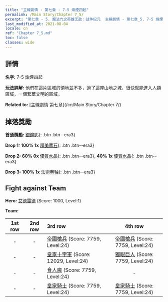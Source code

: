 ```yaml
---
title: "主線劇情 - 第七章 - 7-5 烽煙四起"
permalink: /Main Story/Chapter 7_5/
excerpt: "第七章 - 5. 魔法门之英雄无敌：战争纪元  主線劇情 - 第七章_5. 7-5 烽煙四起"
last_modified_at: 2021-08-04
locale: cn
ref: "Chapter 7_5.md"
toc: false
classes: wide
---
```


## 詳情

 **名字:** 7-5 烽煙四起

 **玩法詳解:** 他們在這片區域的領地並不多，過了這座山地之城，很快就能進入人類區域，一個繁華文明的區域。

 **Related to:** [主線劇情 第七章](/cn/Main Story/Chapter 7/)

## 掉落獎勵

 **首通獎勵:** [銀鑰匙](/cn/Items/con_693/){: .btn .btn--era3}

 **Drop 1:** **100% 1x** [精美寶石](/cn/Items/mat_23/){: .btn .btn--era3}

 **Drop 2:** **60% 0x** [優質水晶](/cn/Items/mat_17/){: .btn .btn--era3}, **40% 1x** [優質水晶](/cn/Items/mat_17/){: .btn .btn--era3}

 **Drop 3:** **100% 1x** [法術卷軸](/cn/Items/con_694/){: .btn .btn--era3}


## Fight against Team
 **Hero:** [艾德雷德](/cn/heroes/Adelaide/) (Score: 1000, Level:1)

 **Team:**


  | 1st row | 2nd row | 3rd row | 4th row |
  |:----:|:----:|:----|:----:|
  | - | - | [帝國槍兵](/cn/units/Pikeman/) (Score: 7759, Level:24)  | [帝國槍兵](/cn/units/Pikeman/) (Score: 7759, Level:24)  |
  | - | - | [皇家十字軍](/cn/units/Swordsman/) (Score: 12029, Level:24)  | [獨眼巨人](/cn/units/Cyclops/) (Score: 7759, Level:24)  |
  | - | - | [食人魔](/cn/units/Ogre/) (Score: 7759, Level:24)  | - |
  | - | - | [皇家騎士](/cn/units/Cavalier/) (Score: 7759, Level:24)  | [皇家騎士](/cn/units/Cavalier/) (Score: 7759, Level:24)  |


